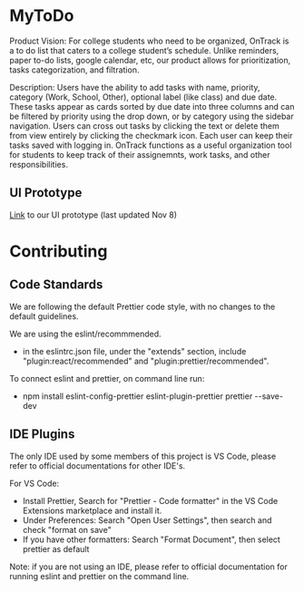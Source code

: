 # MyToDo

Product Vision: For college students who need to be organized, OnTrack is a to do list that caters to a college student’s schedule. Unlike reminders, paper to-do lists, google calendar, etc, our product allows for prioritization, tasks categorization, and filtration.

Description: Users have the ability to add tasks with name, priority, category (Work, School, Other), optional label (like class) and due date. These tasks appear as cards sorted by due date into three columns and can be filtered by priority using the drop down, or by category using the sidebar navigation. Users can cross out tasks by clicking the text or delete them from view entirely by clicking the checkmark icon. Each user can keep their tasks saved with logging in. OnTrack functions as a useful organization tool for students to keep track of their assignemnts, work tasks, and other responsibilities.

## UI Prototype

[Link](https://www.figma.com/proto/Zbvx0ihzM9d1PSOnWdikep/OnTrack?type=design&node-id=68-811&t=NdmSOxs5GdzR3Yce-1&scaling=min-zoom&page-id=0%3A1&starting-point-node-id=68%3A811&mode=design) to our UI prototype (last updated Nov 8)

# Contributing

## Code Standards

We are following the default Prettier code style, with no changes to the default guidelines.

We are using the eslint/recommmended.

- in the eslintrc.json file, under the "extends" section, include "plugin:react/recommended" and "plugin:prettier/recommended".

To connect eslint and prettier, on command line run:

- npm install eslint-config-prettier eslint-plugin-prettier prettier --save-dev

## IDE Plugins

The only IDE used by some members of this project is VS Code, please refer to official documentations for other IDE's.

For VS Code:

- Install Prettier, Search for "Prettier - Code formatter" in the VS Code Extensions marketplace and install it.
- Under Preferences: Search "Open User Settings", then search and check "format on save"
- If you have other formatters: Search "Format Document", then select prettier as default

Note: if you are not using an IDE, please refer to official documentation for running eslint and prettier on the command line.
